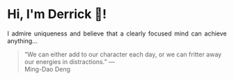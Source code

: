 # Hi, I'm Derrick 👋!
<p align="justify">I admire uniqueness and believe that a clearly focused mind can achieve anything...</p> 
<!-- #quote-start -->
<blockquote>&ldquo;We can either add to our character each day, or we can fritter away our energies in distractions.&rdquo; &mdash; <footer>Ming-Dao Deng</footer></blockquote>
<!-- #quote-end -->
